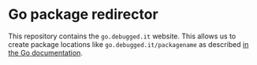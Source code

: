 # Go package redirector

This repository contains the `go.debugged.it` website. This allows us to create package locations like `go.debugged.it/packagename` as described [in the Go documentation](https://pkg.go.dev/cmd/go#hdr-Remote_import_paths).